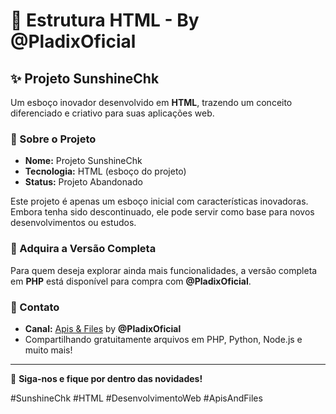 # 🌟 Estrutura HTML - By @PladixOficial

## ✨ Projeto SunshineChk

Um esboço inovador desenvolvido em **HTML**, trazendo um conceito diferenciado e criativo para suas aplicações web.

### 📌 Sobre o Projeto

- **Nome:** Projeto SunshineChk
- **Tecnologia:** HTML (esboço do projeto)
- **Status:** Projeto Abandonado

Este projeto é apenas um esboço inicial com características inovadoras. Embora tenha sido descontinuado, ele pode servir como base para novos desenvolvimentos ou estudos.

### 💼 Adquira a Versão Completa

Para quem deseja explorar ainda mais funcionalidades, a versão completa em **PHP** está disponível para compra com **@PladixOficial**.

### 📣 Contato

- **Canal:** [Apis & Files](https://t.me/PladixOficial) by **@PladixOficial**
- Compartilhando gratuitamente arquivos em PHP, Python, Node.js e muito mais!

---

🔗 **Siga-nos e fique por dentro das novidades!**

#SunshineChk #HTML #DesenvolvimentoWeb #ApisAndFiles
